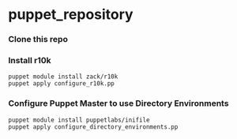 # puppet_repository

### Clone this repo

### Install r10k
```
puppet module install zack/r10k
puppet apply configure_r10k.pp
```

### Configure Puppet Master to use Directory Environments
``` 
puppet module install puppetlabs/inifile
puppet apply configure_directory_environments.pp
```

